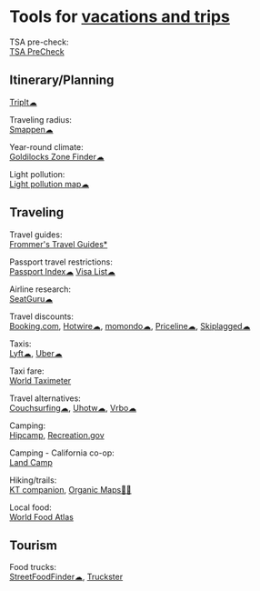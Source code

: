 
# Tools for [vacations and trips](https://adequate.life/vacations-trips/)

TSA pre-check:  
[TSA PreCheck](https://www.cbp.gov/travel/trusted-traveler-programs/tsa-precheck)

## Itinerary/Planning

[TripIt☁](https://www.tripit.com/web)

Traveling radius:  
[Smappen☁](https://www.smappen.com/)

Year-round climate:  
[Goldilocks Zone Finder☁](https://lukechampine.com/goldilocks/)

Light pollution:  
[Light pollution map☁](https://www.lightpollutionmap.info/)

## Traveling

Travel guides:  
[Frommer's Travel Guides*](https://www.frommers.com/)

Passport travel restrictions:  
[Passport Index☁](https://www.passportindex.org/)
[Visa List☁](https://visalist.io/)

Airline research:  
[SeatGuru☁](https://www.seatguru.com/)

Travel discounts:  
[Booking.com](https://www.booking.com/),
[Hotwire☁](https://www.hotwire.com/),
[momondo☁](https://www.momondo.com/),
[Priceline☁](https://www.priceline.com),
[Skiplagged☁](https://skiplagged.com/)

Taxis:  
[Lyft☁](https://www.lyft.com/),
[Uber☁](https://www.uber.com/)

Taxi fare:  
[World Taximeter](https://www.worldtaximeter.com/)

Travel alternatives:  
[Couchsurfing☁](https://www.couchsurfing.com/),
[Uhotw☁](https://www.unusualhotelsoftheworld.com/home),
[Vrbo☁](https://www.vrbo.com/)

Camping:  
[Hipcamp](https://www.hipcamp.com/en-US),
[Recreation.gov](https://www.recreation.gov/)

Camping - California co-op:  
[Land Camp](https://www.landcamp.org/)

Hiking/trails:  
[KT companion](https://github.com/jamealg/KT-companion),
[Organic Maps🤖🍎](https://organicmaps.app/)

Local food:  
[World Food Atlas](https://www.tasteatlas.com/)

## Tourism

Food trucks:  
[StreetFoodFinder☁](https://streetfoodfinder.com/),
[Truckster](https://gotruckster.com/)
